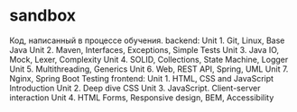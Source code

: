 # sandbox
Код, написанный в процессе обучения.
  backend:
      Unit 1. Git, Linux, Base Java
      Unit 2. Maven, Interfaces, Exceptions, Simple Tests
      Unit 3. Java IO, Mock, Lexer, Complexity
      Unit 4. SOLID, Collections, State Machine, Logger
      Unit 5. Multithreading, Generics
      Unit 6. Web, REST API, Spring, UML
      Unit 7. Nginx, Spring Boot Testing
  frontend:
      Unit 1. HTML, CSS and JavaScript Introduction
      Unit 2. Deep dive CSS
      Unit 3. JavaScript. Client-server interaction
      Unit 4. HTML Forms, Responsive design, BEM, Accessibility
